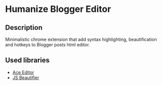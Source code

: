 <h1>Humanize Blogger Editor</h1>
<h2>Description</h2>
<p>Minimalistic chrome extension that add syntax highlighting, beautification and hotkeys to Blogger posts html editor.</p>

<h2>Used libraries</h2>
<ul>
  <li><a href="https://github.com/ajaxorg/ace">Ace Editor</a></li>
  <li><a href="https://github.com/beautify-web/js-beautify">JS Beautifier</a></li>
</ul>
